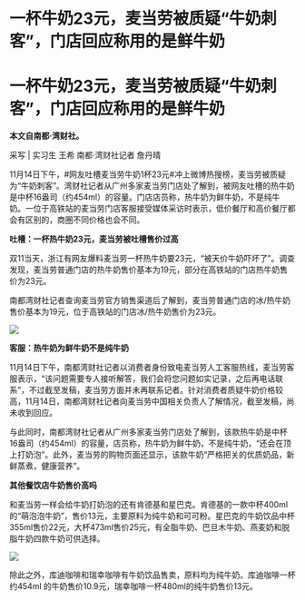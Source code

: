 # 一杯牛奶23元，麦当劳被质疑“牛奶刺客”，门店回应称用的是鲜牛奶

# 一杯牛奶23元，麦当劳被质疑“牛奶刺客”，门店回应称用的是鲜牛奶

**本文自南都·湾财社。**

采写 | 实习生 王希 南都·湾财社记者 詹丹晴

11月14日下午，#网友吐槽麦当劳牛奶1杯23元#冲上微博热搜榜，麦当劳被质疑为“牛奶刺客”。湾财社记者从广州多家麦当劳门店处了解到，被网友吐槽的热牛奶是中杯16盎司（约454ml）的容量。门店店员称，热牛奶为鲜牛奶，不是纯牛奶。一位于高铁站的麦当劳门店客服接受媒体采访时表示，低价餐厅和高价餐厅都会有区别的，商圈不同价格也会不同。

**吐槽：一杯热牛奶23元，麦当劳被吐槽售价过高**

双11当天，浙江有网友爆料麦当劳一杯热牛奶要23元，“被天价牛奶吓坏了”。调查发现，麦当劳普通门店的热牛奶售价基本为19元，部分在高铁站的门店热牛奶售价为23元。

南都湾财社记者查询麦当劳官方销售渠道后了解到，麦当劳普通门店的冰/热牛奶售价基本为19元，位于高铁站的门店冰/热牛奶售价为23元。

![](https://inews.gtimg.com/om_bt/OpoJqP2vjUB54SnK8DG2qye3579twYepKpiFgFlFWmldAAA/1000)

**客服：热牛奶为鲜牛奶不是纯牛奶**

11月14日下午，南都湾财社记者以消费者身份致电麦当劳人工客服热线，麦当劳客服表示，“该问题需要专人接听解答，我们会将您问题如实记录，之后再电话联系”，不过截至发稿，麦当劳方面并未再联系记者。针对消费者质疑牛奶价格较高，11月14日，南都湾财社记者向麦当劳中国相关负责人了解情况，截至发稿，尚未收到回应。

与此同时，南都湾财社记者从广州多家麦当劳门店处了解到，该款热牛奶是中杯16盎司（约454ml）的容量，店员称，热牛奶为鲜牛奶，不是纯牛奶，“还会在顶上打奶泡”。此外，麦当劳的购物页面还显示，该款牛奶“严格把关的优质奶品，新鲜蒸煮，健康营养”。

**其他餐饮店牛奶售价高吗**

和麦当劳一样会给牛奶打奶泡的还有肯德基和星巴克。肯德基的一款中杯400ml的“萌泡泡牛奶”，售价13元，主要原料为纯牛奶和可可粉。星巴克的牛奶饮品中杯355ml售价22元，大杯473ml售价25元，有全脂牛奶、巴旦木牛奶、燕麦奶和脱脂牛奶四款牛奶可供选择。

![](https://inews.gtimg.com/om_bt/OJvr7H53RSVtCzQcTnSTXHFkEl4NxMCI6jWzxlXrXU8toAA/1000)

除此之外，库迪咖啡和瑞幸咖啡有牛奶饮品售卖，原料均为纯牛奶。库迪咖啡一杯约454ml 的牛奶售价10.9元，瑞幸咖啡一杯480ml的纯牛奶售价13元。

